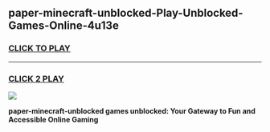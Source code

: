 
## paper-minecraft-unblocked-Play-Unblocked-Games-Online-4u13e
<h3>
<a href="https://premium76.site?title=paper-minecraft-unblocked&ref=25A">CLICK TO PLAY</a></h3>
<hr>

<h3>
<a href="https://premium76.site?title=paper-minecraft-unblocked&ref=25A">CLICK 2 PLAY</a>
  
</h3>

<a href="https://premium76.site?title=paper-minecraft-unblocked&ref=25A"><img src="https://clearcache.store/games.png"></a>


**paper-minecraft-unblocked games unblocked: Your Gateway to Fun and Accessible Online Gaming**
